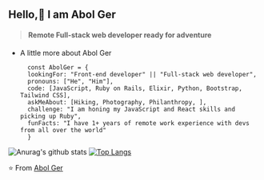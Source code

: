 
## Hello,👋 I am Abol Ger

>#### Remote Full-stack web developer ready for adventure


- A little more about Abol Ger




        const AbolGer = { 
        lookingFor: "Front-end developer" || "Full-stack web developer", 
        pronouns: ["He", "Him"], 
        code: [JavaScript, Ruby on Rails, Elixir, Python, Bootstrap, Tailwind CSS],
        askMeAbout: [Hiking, Photography, Philanthropy, ],
        challenge: "I am honing my JavaScript and React skills and picking up Ruby",
        funFacts: "I have 1+ years of remote work experience with devs from all over the world"
        }



![Anurag's github stats](https://github-readme-stats.vercel.app/api?username=ger619)  [![Top Langs](https://github-readme-stats.vercel.app/api/top-langs/?username=ger619)](https://github.com/anuraghazra/github-readme-stats)



⭐️ From [Abol Ger](https://github.com/ger619)